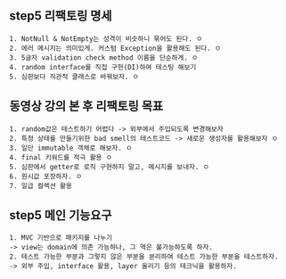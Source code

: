## step5 리팩토링 명세

    1. NotNull & NotEmpty는 성격이 비슷하니 묶어도 된다. ㅇ
    2. 에러 메시지는 의미있게. 커스텀 Exception을 활용해도 된다. ㅇ
    3. 5글자 validation check method 이름을 단순하게. ㅇ
    4. random interface를 직접 구현(DI)하여 테스팅 해보기
    5. 심판보다 직관적 클래스로 바꿔보자. ㅇ

## 동영상 강의 본 후 리팩토링 목표

    1. random값은 테스트하기 어렵다 -> 외부에서 주입되도록 변경해보자
    2. 특정 상태를 만들기위한 bad smell의 테스트코드 -> 새로운 생성자를 활용해보자 ㅇ
    3. 일단 immutable 객체로 해보자. ㅇ
    4. final 키워드를 적극 활용 ㅇ
    5. 심판에서 getter로 로직 구현하지 말고, 메시지를 보내자. ㅇ
    6. 원시값 포장하자. ㅇ
    7. 일급 컬렉션 활용

## step5 메인 기능요구

    1. MVC 기반으로 패키지를 나누기
    -> view는 domain에 의존 가능하나, 그 역은 불가능하도록 하자.
    2. 테스트 가능한 부분과 그렇지 않은 부분을 분리하여 테스트 가능한 부분을 테스트하자.
    -> 외부 주입, interface 활용, layer 올리기 등의 테크닉을 활용하자.